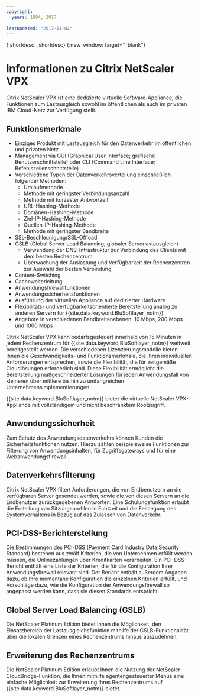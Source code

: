 ```yaml
---
copyright:
  years: 1994, 2017
  
lastupdated: "2017-11-02"
---
```


{:shortdesc: .shortdesc}
{:new_window: target="_blank"}

# Informationen zu Citrix NetScaler VPX

Citrix NetScaler VPX ist eine dedizierte virtuelle Software-Appliance, die Funktionen zum Lastausgleich sowohl im öffentlichen als auch im privaten IBM Cloud-Netz zur Verfügung stellt. 

## Funktionsmerkmale

* Einziges Produkt mit Lastausgleich für den Datenverkehr im öffentlichen und privaten Netz
* Management via GUI (Graphical User Interface; grafische Benutzerschnittstelle) oder CLI (Command Line Interface; Befehlszeilenschnittstelle)
* Verschiedene Typen der Datenverkehrsverteilung einschließlich folgender Methoden:
  * Umlaufmethode
  * Methode mit geringster Verbindungsanzahl
  * Methode mit kürzester Antwortzeit
  * URL-Hashing-Methode
  * Domänen-Hashing-Methode
  * Ziel-IP-Hashing-Methode
  * Quellen-IP-Hashing-Methode
  * Methode mit geringster Bandbreite
* SSL-Beschleunigung/SSL-Offload
* GSLB (Global Server Load Balancing; globaler Serverlastausgleich)
  * Verwendung der DNS-Infrastruktur zur Verbindung des Clients mit dem besten Rechenzentrum
  * Überwachung der Auslastung und Verfügbarkeit der Rechenzentren zur Auswahl der besten Verbindung
* Content-Switching
* Cacheweiterleitung
* Anwendungsfirewallfunktionen
* Anwendungssicherheitsfunktionen
* Ausführung der virtuellen Appliance auf dedizierter Hardware
* Flexibilitäts- und verfügbarkeitsorientierte Bereitstellung analog zu anderen Servern für {{site.data.keyword.BluSoftlayer_notm}}
* Angebote in verschiedenen Bandbreitenebenen: 10 Mbps, 200 Mbps und 1000 Mbps

Citrix NetScaler VPX kann bedarfsgesteuert innerhalb von 15 Minuten in jedem Rechenzentrum für {{site.data.keyword.BluSoftlayer_notm}} weltweit bereitgestellt werden. Die verschiedenen Lizenzierungsmodelle bieten Ihnen die Geschwindigkeits- und Funktionsmerkmale, die Ihren individuellen Anforderungen entsprechen, sowie die Flexibilität, die für zeitgemäße Cloudlösungen erforderlich sind. Diese Flexibilität ermöglicht die Bereitstellung maßgeschneiderter Lösungen für jeden Anwendungsfall von kleineren über mittlere bis hin zu umfangreichen Unternehmensimplementierungen.

{{site.data.keyword.BluSoftlayer_notm}} bietet die virtuelle NetScaler VPX-Appliance mit vollständigem und nicht beschränktem Rootzugriff.   

## Anwendungssicherheit

Zum Schutz des Anwendungsdatenverkehrs können Kunden die Sicherheitsfunktionen nutzen. Hierzu zählen beispielsweise Funktionen zur Filterung von Anwendungsinhalten, für Zugriffsgateways und für eine Webanwendungsfirewall.

## Datenverkehrsfilterung

Citrix NetScaler VPX filtert Anforderungen, die von Endbenutzern an die verfügbaren Server gesendet werden, sowie die von diesen Servern an die Endbenutzer zurückgegebenen Antworten. Eine Schulungsfunktion erlaubt die Erstellung von Sitzungsprofilen in Echtzeit und die Festlegung des Systemverhaltens in Bezug auf das Zulassen von Datenverkehr.


## PCI-DSS-Berichterstellung

Die Bestimmungen des PCI-DSS (Payment Card Industry Data Security Standard) bestehen aus zwölf Kriterien, die von Unternehmen erfüllt werden müssen, die Onlinezahlungen über Kreditkarten verarbeiten. Ein PCI-DSS-Bericht enthält eine Liste der Kriterien, die für die Konfiguration Ihrer Anwendungsfirewall relevant sind. Der Bericht enthält außerdem Angaben dazu, ob Ihre momentane Konfiguration die einzelnen Kriterien erfüllt, und Vorschläge dazu, wie die Konfiguration der Anwendungsfirewall so angepasst werden kann, dass sie diesen Standards entspricht.

## Global Server Load Balancing (GSLB)

Die NetScaler Platinum Edition bietet Ihnen die Möglichkeit, den Einsatzbereich der Lastausgleichsfunktion mithilfe der GSLB-Funktionalität über die lokalen Grenzen eines Rechenzentrums hinaus auszudehnen. 

## Erweiterung des Rechenzentrums

Die NetScaler Platinum Edition erlaubt Ihnen die Nutzung der NetScaler CloudBridge-Funktion, die Ihnen mithilfe agentengesteuerter Menüs eine einfache Möglichkeit zur Erweiterung Ihres Rechenzentrums auf {{site.data.keyword.BluSoftlayer_notm}} bietet. 
